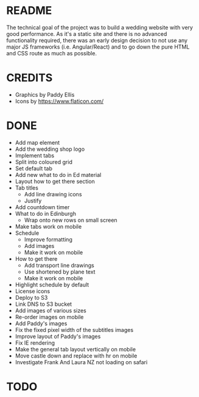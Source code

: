 README
======

The technical goal of the project was to build a wedding website with very good performance. As it's a static site and there is no advanced functionality required, there was an early design decision to not use any major JS frameworks (i.e. Angular/React) and to go down the pure HTML and CSS route as much as possible.

CREDITS
=======

- Graphics by Paddy Ellis 
- Icons by https://www.flaticon.com/ 

DONE
====

+ Add map element
+ Add the wedding shop logo
+ Implement tabs
+ Split into coloured grid
+ Set default tab
+ Add new what to do in Ed material
+ Layout how to get there section
+ Tab titles
    + Add line drawing icons
    + Justify 
+ Add countdown timer
+ What to do in Edinburgh
    + Wrap onto new rows on small screen
+ Make tabs work on mobile
+ Schedule 
    + Improve formatting
    + Add images
    + Make it work on mobile
+ How to get there
    + Add transport line drawings 
    + Use shortened by plane text
    + Make it work on mobile
+ Highlight schedule by default
+ License icons
+ Deploy to S3
+ Link DNS to S3 bucket
+ Add images of various sizes
+ Re-order images on mobile
+ Add Paddy's images
+ Fix the fixed pixel width of the subtitles images
+ Improve layout of Paddy's images
+ Fix IE rendering
+ Make the general tab layout vertically on mobile
+ Move castle down and replace with hr on mobile
+ Investigate Frank And Laura NZ not loading on safari

TODO
====
